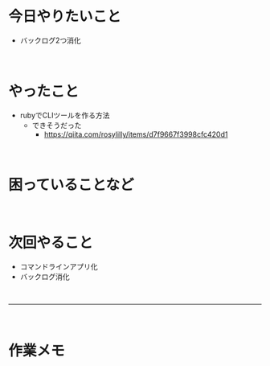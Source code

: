 # 今日やりたいこと
- バックログ2つ消化

<br>

# やったこと
- rubyでCLIツールを作る方法
  - できそうだった
    - https://qiita.com/rosylilly/items/d7f9667f3998cfc420d1

<br>

# 困っていることなど


<br>

# 次回やること
- コマンドラインアプリ化
- バックログ消化

<br>

***

<br>

# 作業メモ
